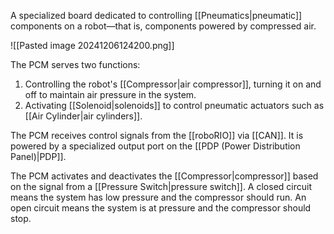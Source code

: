 A specialized board dedicated to controlling [[Pneumatics|pneumatic]] components on a robot—that is, components powered by compressed air.

![[Pasted image 20241206124200.png]]

The PCM serves two functions:

1. Controlling the robot's [[Compressor|air compressor]], turning it on and off to maintain air pressure in the system.
2. Activating [[Solenoid|solenoids]] to control pneumatic actuators such as [[Air Cylinder|air cylinders]].

The PCM receives control signals from the [[roboRIO]] via [[CAN]]. It is powered by a specialized output port on the [[PDP (Power Distribution Panel)|PDP]].

The PCM activates and deactivates the [[Compressor|compressor]] based on the signal from a [[Pressure Switch|pressure switch]]. A closed circuit means the system has low pressure and the compressor should run. An open circuit means the system is at pressure and the compressor should stop.
